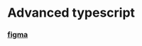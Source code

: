 # Advanced typescript

### [figma](https://www.figma.com/file/I1YmpsPGWV87USsvj8rFqU/Advanced-typescript?type=design&node-id=0-1&mode=design&t=tQNblynvXwr51bnS-0)
